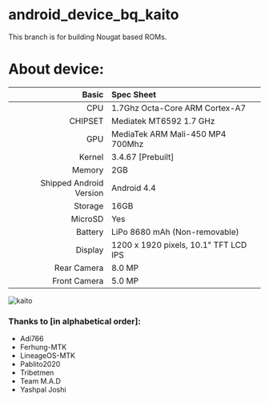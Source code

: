 android_device_bq_kaito
==============================
This branch is for building Nougat based ROMs.

About device:
=========================================================
Basic   | Spec Sheet
-------:|:-------------------------
CPU     | 1.7Ghz Octa-Core ARM Cortex-A7
CHIPSET | Mediatek MT6592 1.7 GHz
GPU     | MediaTek ARM Mali-450 MP4 700Mhz 
Kernel  | 3.4.67 [Prebuilt]
Memory  | 2GB
Shipped Android Version | Android 4.4
Storage | 16GB
MicroSD | Yes
Battery | LiPo 8680 mAh (Non-removable)
Display | 1200 x 1920 pixels, 10.1" TFT LCD IPS
Rear Camera  | 8.0 MP
Front Camera | 5.0 MP

![kaito](https://github.com/jmpfbmx/device_pics/blob/master/kaito.jpg)

### Thanks to [in alphabetical order]:
 * Adi766
 * Ferhung-MTK
 * LineageOS-MTK
 * Pablito2020
 * Tribetmen
 * Team M.A.D
 * Yashpal Joshi
